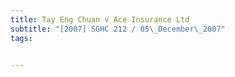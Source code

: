 ```yaml
---
title: Tay Eng Chuan v Ace Insurance Ltd 
subtitle: "[2007] SGHC 212 / 05\_December\_2007"
tags:


---
```


